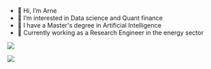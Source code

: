 - 👋 Hi, I’m Arne
- 👀 I’m interested in Data science and Quant finance
- 🏫 I have a Master's degree in Artificial Intelligence
- 💼 Currently working as a Research Engineer in the energy sector
  
![](https://komarev.com/ghpvc/?username=4rn3&color=blueviolet)

![](https://hit.yhype.me/github/profile?user_id=88613663)
